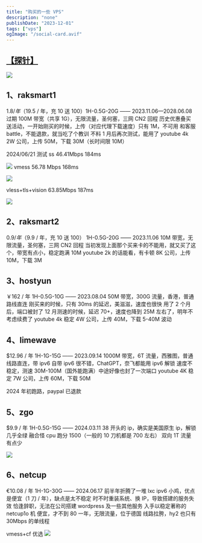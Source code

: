 ```yaml
---
title: "购买的一些 VPS"
description: "none"
publishDate: "2023-12-01"
tags: ["vps"]
ogImage: "/social-card.avif"
---
```


<!-- more --> 

##  [【探针】](https://nezha.343700.xyz/)

![](https://i.730307.xyz/202407201445380.avif)

## 1、raksmart1

$1.8 / 年（$19.5 / 年，充 10 送 100）1H-0.5G-20G —— 2023.11.06—2028.06.08 过期
100M 带宽（共享 1G），无限流量，圣何塞，三网 CN2 回程
历史优惠叠买送活动，一开始刚买的时候，上传（对应代理下载速度）只有 1M，不可用
和客服 battle，不能退款，就当吃了个教训
不料 1 月后再次测试，能用了
youtube 4k 2W
公司，上传 50M，下载 30M（长时间限 10M）

2024/06/21 测试
ss 46.41Mbps 184ms

![](https://i.730307.xyz/202407201446729.avif)
vmess 56.78 Mbps 168ms

![](https://i.730307.xyz/202407201446216.avif)

vless+tls+vision 63.85Mbps 187ms

![](https://i.730307.xyz/202407201447928.avif)

## 2、raksmart2

$0.9 / 年（$9.9 / 年，充 10 送 100） 1H-0.5G-20G —— 2023.11.06
10M 带宽，无限流量，圣何塞，三网 CN2 回程
当初发现上面那个买来卡的不能用，就又买了这个，带宽有点小，稳定跑满 10M
youtube 2k 的话能看，有卡顿 8K
公司，上传 10M，下载 3M

## 3、hostyun

￥162 / 年 1H-0.5G-10G —— 2023.08.04
50M 带宽，300G 流量，香港，普通路线直连
刚买来的时候，只有 30ms 的延迟，美滋滋，速度也很快
用了 2 个月后，端口被封了
12 月测速的时候，延迟 70+，速度也降到 25M 左右了，明年不考虑续费了
youtube 4k 稳定 4W
公司，上传 40M，下载 5-40M 波动

## 4、limewave

$12.96 / 年 1H-1G-15G —— 2023.09.14
1000M 带宽，6T 流量，西雅图，普通线路直连，带 ipv6
自带 ipv6 很不错，ChatGPT，奈飞都能用 ipv6 解锁
速度不稳定，测速 30M-100M（国外能跑满）中途好像也封了一次端口
youtube 4K 稳定 7W
公司，上传 60M，下载 50M

2024 年初跑路，paypal 已退款

## 5、zgo

$9.9 / 年 1H-0.5G-15G —— 2024.03.11
38 开头的 ip，确实是美国原生 ip，解锁几乎全绿
融合怪 cpu 跑分 1500（一般的 10 刀机都是 700 左右）
双向 1T 流量有点少

![](https://i.730307.xyz/202407201447227.avif)

## 6、netcup

€10.08 / 年 1H-1G-30G —— 2024.06.17
前半年折腾了一堆 lxc ipv6 小鸡，优点是便宜（1 刀 / 年），缺点是太不稳定
时不时重装系统、换 IP，导致搭建的服务失效
恰逢辞职，无法在公司搭建 wordpress 及一些其他服务
入手以稳定著称的 netcup1o 机
便宜，才不到 80 一年，无限流量，位于德国
线路拉胯，hy2 也只有 30Mbps 的单线程

vmess+cf 优选
![](https://i.730307.xyz/202407201448401.avif)
